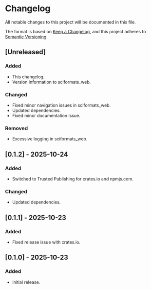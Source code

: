 # Changelog

All notable changes to this project will be documented in this file.

The format is based on [Keep a Changelog](https://keepachangelog.com/en/1.1.0/),
and this project adheres to [Semantic Versioning](https://semver.org/spec/v2.0.0.html).

## [Unreleased]

### Added

- This changelog.
- Version information to sciformats_web.

### Changed

- Fixed minor navigation issues in sciformats_web.
- Updated dependencies.
- Fixed minor documentation issue.

### Removed

- Excessive logging in sciformats_web.

## [0.1.2] - 2025-10-24

### Added

- Switched to Trusted Publishing for crates.io and npmjs.com.

### Changed

- Updated dependencies.

## [0.1.1] - 2025-10-23

### Added

- Fixed release issue with crates.io.

## [0.1.0] - 2025-10-23

### Added

- Initial release.

